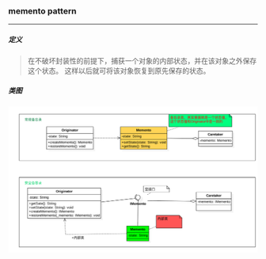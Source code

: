 ### memento pattern

---

##### 定义
>在不破坏封装性的前提下，捕获一个对象的内部状态，并在该对象之外保存这个状态。
这样以后就可将该对象恢复到原先保存的状态。




##### 类图
![](etc/memento.png)